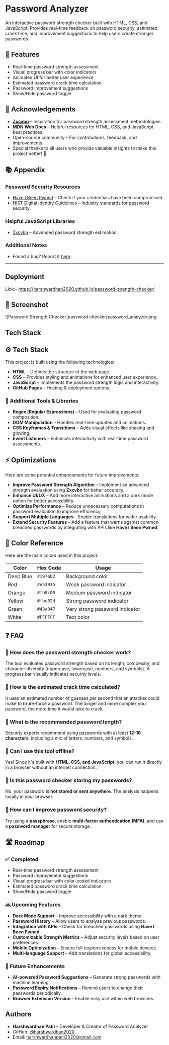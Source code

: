 
# Password Analyzer

An interactive password strength checker built with HTML, CSS, and JavaScript. Provides real-time feedback on password security, estimated crack time, and improvement suggestions to help users create stronger passwords.


 ## 🚀 Features
- Real-time password strength assessment
- Visual progress bar with color indicators
- Animated UI for better user experience
- Estimated password crack time calculation
- Password improvement suggestions
- Show/Hide password toggle



## 🙌 Acknowledgements
- **[Zxcvbn](https://github.com/dropbox/zxcvbn)** – Inspiration for password strength assessment methodologies.
- **MDN Web Docs** – Helpful resources for HTML, CSS, and JavaScript best practices.
- Open-source community – For contributions, feedback, and improvements.
- Special thanks to all users who provide valuable insights to make this project better! 🚀
## 📚 Appendix

### Password Security Resources
- [Have I Been Pwned](https://haveibeenpwned.com/) – Check if your credentials have been compromised.
- [NIST Digital Identity Guidelines](https://pages.nist.gov/800-63-3/) – Industry standards for password security.

### Helpful JavaScript Libraries
- [Zxcvbn](https://github.com/dropbox/zxcvbn) – Advanced password strength estimation.

### Additional Notes

- Found a bug? Report it [here](https://github.com/harshwardhan2020/password-strength-checker/issues).

---



## Deployment

Link:- https://harshwardhan2020.github.io/password-strength-checker/


## 📸 Screenshot

![Password Strength Checker]password checker/password_analyzer.png



## Tech Stack

## ⚙️ Tech Stack

This project is built using the following technologies:

- **HTML** – Defines the structure of the web page.
- **CSS** – Provides styling and animations for enhanced user experience.
- **JavaScript** – Implements the password strength logic and interactivity.
- **GitHub Pages** – Hosting & deployment options.

### 🔹 Additional Tools & Libraries
- **Regex (Regular Expressions)** – Used for evaluating password composition.
- **DOM Manipulation** – Handles real-time updates and animations.
- **CSS Keyframes & Transitions** – Adds visual effects like shaking and glowing.
- **Event Listeners** – Enhances interactivity with real-time password assessments.



## ⚡ Optimizations

Here are some potential enhancements for future improvements:

- **Improve Password Strength Algorithm** – Implement an advanced strength evaluation using **Zxcvbn** for better accuracy.
- **Enhance UI/UX** – Add more interactive animations and a dark mode option for better accessibility.
- **Optimize Performance** – Reduce unnecessary computations in password evaluation to improve efficiency.
- **Support Multiple Languages** – Enable translations for wider usability.
- **Extend Security Features** – Add a feature that warns against common breached passwords by integrating with APIs like **Have I Been Pwned**.
## 🎨 Color Reference

Here are the main colors used in this project:

| Color | Hex Code | Usage |
|-------|---------|--------|
| Deep Blue | `#1976D2` | Background color |
| Red | `#e53935` | Weak password indicator |
| Orange | `#fb8c00` | Medium password indicator |
| Yellow | `#fbc02d` | Strong password indicator |
| Green | `#43a047` | Very strong password indicator |
| White | `#FFFFFF` | Text color |

## ❓ FAQ

### 🔹 How does the password strength checker work?
The tool evaluates password strength based on its length, complexity, and character diversity (uppercase, lowercase, numbers, and symbols). A progress bar visually indicates security levels.

### 🔹 How is the estimated crack time calculated?
It uses an estimated number of guesses per second that an attacker could make to brute-force a password. The longer and more complex your password, the more time it would take to crack.

### 🔹 What is the recommended password length?
Security experts recommend using passwords with at least **12-16 characters**, including a mix of letters, numbers, and symbols.

### 🔹 Can I use this tool offline?
Yes! Since it's built with **HTML, CSS, and JavaScript**, you can run it directly in a browser without an internet connection.

### 🔹 Is this password checker storing my passwords?
No, your password is **not stored or sent anywhere**. The analysis happens locally in your browser.

### 🔹 How can I improve password security?
Try using a **passphrase**, enable **multi-factor authentication (MFA)**, and use a **password manager** for secure storage.



## 🛣️ Roadmap

### ✅ Completed
- Real-time password strength assessment
- Password improvement suggestions
- Visual progress bar with color-coded indicators
- Estimated password crack time calculation
- Show/Hide password toggle

### 🔜 Upcoming Features
- **Dark Mode Support** – Improve accessibility with a dark theme.
- **Password History** – Allow users to analyze previous passwords.
- **Integration with APIs** – Check for breached passwords using **Have I Been Pwned**.
- **Customizable Strength Metrics** – Adjust security levels based on user preferences.
- **Mobile Optimization** – Ensure full responsiveness for mobile devices.
- **Multi-language Support** – Add translations for global accessibility.

### 🚀 Future Enhancements
- **AI-powered Password Suggestions** – Generate strong passwords with machine learning.
- **Password Expiry Notifications** – Remind users to change their passwords periodically.
- **Browser Extension Version** – Enable easy use within web browsers.


## Authors

- **Harshwardhan Patil** – Developer & Creator of Password Analyzer
- GitHub: [@harshwardhan2020](https://github.com/harshwardhan2020)
- Email: harshwardhanpatil2020@gmail.com

